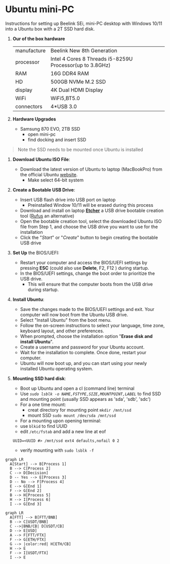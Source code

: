 # Ubuntu mini-PC

Instructions for setting up Beelink SEi, mini-PC desktop with Windows 10/11 into a Ubuntu box with a 2T SSD hard disk. 

1. __Our of the box hardware__

    |  |  |
    |------------|---------------|
    | manufacture | Beelink New 8th Generation | 
    | processor    | Intel 4 Cores 8 Threads i5-8259U Processor(up to 3.8GHz) |
    | RAM | 16G DDR4 RAM |
    | HD | 500GB NVMe M.2 SSD |
    | display | 4K Dual HDMI Display |
    | WiFi  | WiFi5,BT5.0 | 
    | connectors | 4*USB 3.0 | 

2. __Hardware Upgrades__ 
    - Samsung 870 EVO, 2TB SSD
        - open mini-pc
        - find docking and insert SSD
> Note the SSD needs to be mounted once Ubuntu is installed

1. __Download Ubuntu ISO File__:
    - Download the latest version of Ubuntu to laptop (MacBookPro) from the official Ubuntu [website](https://ubuntu.com/download).
        - Make select 64-bit system

2. __Create a Bootable USB Drive__:
    - Insert USB flash drive into USB port on laptop
        - Preinstalled Window 10/11 will be erased during this process
    - Download and install on laptop [__Etcher__](https://www.balena.io/etcher/) a USB drive bootable creation tool ([Rufus](https://rufus.ie/) an alternative)
    - Open the bootable creation tool, select the downloaded Ubuntu ISO file from Step 1, and choose the USB drive you want to use for the installation
    - Click the "_Start_" or "_Create_" button to begin creating the bootable USB drive

3. __Set Up__ the BIOS/UEFI:
    - Restart your computer and access the BIOS/UEFI settings by pressing __ESC__ (could also use __Delete__, F2, F12 ) during startup.
    - In the BIOS/UEFI settings, change the boot order to prioritize the USB drive. 
        - This will ensure that the computer boots from the USB drive during startup.

4. __Install Ubuntu__:
    - Save the changes made to the BIOS/UEFI settings and exit. Your computer will now boot from the Ubuntu USB drive.
    - Select "Install Ubuntu" from the boot menu.
    - Follow the on-screen instructions to select your language, time zone, keyboard layout, and other preferences.
    - When prompted, choose the installation option "__Erase disk and install Ubuntu__". 
    - Create a username and password for your Ubuntu account.
    - Wait for the installation to complete. Once done, restart your computer.
    - Ubuntu will now boot up, and you can start using your newly installed Ubuntu operating system.
    
6. __Mounting SSD hard disk__:
    - Boot up Ubuntu and open a cl (command line) terminal
    - Use  _`sudo lsblk -o NAME,FSTYPE,SIZE,MOUNTPOINT,LABEL`_ to find SSD and mounting point (usually SSD appears as 'sda', 'sdb', 'sdc')
    - For a one time mount:
        - creat directory for mounting point `mkdir /mnt/ssd`
        - mount SSD `sudo mount /dev/sda /mnt/ssd`
    - For a mounting upon opening terminal:
    - use `blkid` to find UUID
    - edit `/etc/fstab` and add a new line at eof
    ```
    UUID=<UUID #> /mnt/ssd ext4 defaults,nofail 0 2
    ```
    - verify mounting with `sudo lsblk -f`



```mermaid
graph LR
  A[Start] --> B[Process 1]
  B --> C[Process 2]
  C --> D[Decision]
  D -- Yes --> E[Process 3]
  D -- No --> F[Process 4]
  E --> G[End 1]
  F --> G[End 2]
  B --> H[Process 5]
  H --> I[Process 6]
  I --> G[End 3]
```

```mermaid
graph LR
  A[FTT] --> B[FTT/BNB]
  B --> C[USDT/BNB]
  C -->|BNB/CB| D[USDT/CB]
  D --> E[USD]
  A --> F[FTT/FTX]
  F --> G[ETH/FTX]
  G --> |color:red| H[ETH/CB]
  H --> E
  F --> I[USDT/FTX]
  I --> E
```